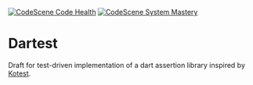 [![CodeScene Code Health](https://codescene.io/projects/16094/status-badges/code-health)](https://codescene.io/projects/16094)
[![CodeScene System Mastery](https://codescene.io/projects/16094/status-badges/system-mastery)](https://codescene.io/projects/16094)


# Dartest

Draft for test-driven implementation of a dart assertion library inspired
by [Kotest](https://kotest.io/docs/assertions/core-matchers.html). 
